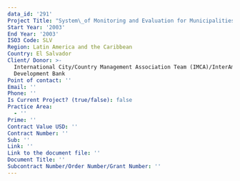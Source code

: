 ```yaml
---
data_id: '291'
Project Title: "System\_of Monitoring and Evaluation for Municipalities"
Start Year: '2003'
End Year: '2003'
ISO3 Code: SLV
Region: Latin America and the Caribbean
Country: El Salvador
Client/ Donor: >-
  International City/Country Management Association Team (IMCA)/InterAmerican
  Development Bank
Point of contact: ''
Email: ''
Phone: ''
Is Current Project? (true/false): false
Practice Area:
  - ''
Prime: ''
Contract Value USD: ''
Contract Number: ''
Sub: ''
Link: ''
Link to the document file: ''
Document Title: ''
Subcontract Number/Order Number/Grant Number: ''
---
```


